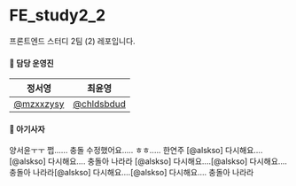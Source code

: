 # FE_study2_2

프론트엔드 스터디 2팀 (2) 레포입니다.

#### 🦁 담당 운영진

| 정서영                                   | 최윤영                                     |
| ---------------------------------------- | ------------------------------------------ |
| [@mzxxzysy](https://github.com/mzxxzysy) | [@chldsbdud](https://github.com/chldsbdud) |

#### 🦁 아기사자

양서윤ㅜㅜ 쩝...... 충돌 수정했어요.....
ㅎㅎ.....
한연주
[@alskso]  다시해요....[@alskso]  다시해요....
충돌아 나라라
[@alskso]  다시해요....[@alskso]  다시해요....
충돌아 나라라[@alskso]  다시해요....[@alskso]  다시해요....
충돌아 나라라

